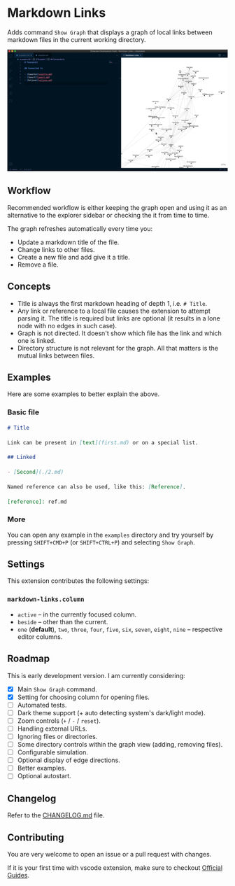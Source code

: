 # Markdown Links

Adds command `Show Graph` that displays a graph of local links between markdown files in the current working directory.

![Demo GIF](demo.gif)

## Workflow

Recommended workflow is either keeping the graph open and using it as an alternative to the explorer sidebar or checking the it from time to time.

The graph refreshes automatically every time you:

- Update a markdown title of the file.
- Change links to other files.
- Create a new file and add give it a title.
- Remove a file.

## Concepts

- Title is always the first markdown heading of depth 1, i.e. `# Title`.
- Any link or reference to a local file causes the extension to attempt parsing it. The title is required but links are optional (it results in a lone node with no edges in such case).
- Graph is not directed. It doesn't show which file has the link and which one is linked.
- Directory structure is not relevant for the graph. All that matters is the mutual links between files.

## Examples

Here are some examples to better explain the above.

### Basic file

```md
# Title

Link can be present in [text](first.md) or on a special list.

## Linked

- [Second](./2.md)

Named reference can also be used, like this: [Reference].

[reference]: ref.md
```

### More

You can open any example in the `examples` directory and try yourself by pressing `SHIFT+CMD+P` (or `SHIFT+CTRL+P`) and selecting `Show Graph`.

## Settings

This extension contributes the following settings:

### `markdown-links.column`

- `active` – in the currently focused column.
- `beside` – other than the current.
- `one` (**default**), `two`, `three`, `four`, `five`, `six`, `seven`, `eight`, `nine` – respective editor columns.

## Roadmap

This is early development version. I am currently considering:

- [x] Main `Show Graph` command.
- [x] Setting for choosing column for opening files.
- [ ] Automated tests.
- [ ] Dark theme support (+ auto detecting system's dark/light mode).
- [ ] Zoom controls (`+` / `-` / `reset`).
- [ ] Handling external URLs.
- [ ] Ignoring files or directories.
- [ ] Some directory controls within the graph view (adding, removing files).
- [ ] Configurable simulation.
- [ ] Optional display of edge directions.
- [ ] Better examples.
- [ ] Optional autostart.

## Changelog

Refer to the [CHANGELOG.md](CHANGELOG.md) file.

## Contributing

You are very welcome to open an issue or a pull request with changes.

If it is your first time with vscode extension, make sure to checkout [Official Guides](https://code.visualstudio.com/api/get-started/your-first-extension).
